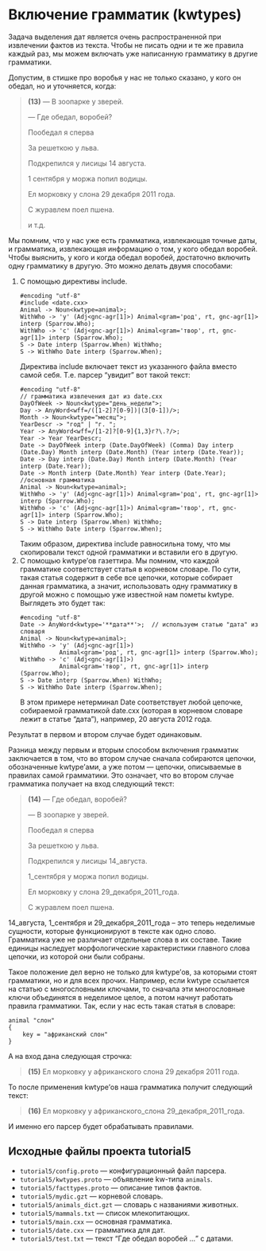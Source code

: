 # Включение грамматик (kwtypes)

Задача выделения дат является очень распространенной при извлечении фактов из текста. Чтобы не писать одни и те же правила каждый раз, мы можем включать уже написанную грамматику в другие грамматики.

Допустим, в стишке про воробья у нас не только сказано, у кого он обедал, но и уточняется, когда:

> **(13)** — В зоопарке у зверей.
> 
> — Где обедал, воробей?
> 
> Пообедал я сперва
> 
> За решеткою у льва.
> 
> Подкрепился у лисицы 14 августа.
> 
> 1 сентября у моржа попил водицы.
> 
> Ел морковку у слона 29 декабря 2011 года.
> 
> С журавлем поел пшена.
> 
> и т.д.

Мы помним, что у нас уже есть грамматика, извлекающая точные даты, и грамматика, извлекающая информацию о том, у кого обедал воробей. Чтобы выяснить, у кого и когда обедал воробей, достаточно включить одну грамматику в другую. Это можно делать двумя способами:

1. С помощью директивы include.
    ```no-highlight
    #encoding "utf-8"
    #include <date.cxx>
    Animal -> Noun<kwtype=animal>; 
    WithWho -> 'у' (Adj<gnc-agr[1]>) Animal<gram='род', rt, gnc-agr[1]> interp (Sparrow.Who);
    WithWho -> 'с' (Adj<gnc-agr[1]>) Animal<gram='твор', rt, gnc-agr[1]> interp (Sparrow.Who);
    S -> Date interp (Sparrow.When) WithWho;
    S -> WithWho Date interp (Sparrow.When);
    ```
    Директива include включает текст из указанного файла вместо самой себя. Т.е. парсер <q>увидит</q> вот такой текст:
    ```no-highlight
    #encoding "utf-8"
    // грамматика извлечения дат из date.cxx
    DayOfWeek -> Noun<kwtype="день_недели">;
    Day -> AnyWord<wff=/([1-2]?[0-9])|(3[0-1])/>;
    Month -> Noun<kwtype="месяц">;
    YearDescr -> "год" | "г. ";
    Year -> AnyWord<wff=/[1-2]?[0-9]{1,3}г?\.?/>;
    Year -> Year YearDescr;
    Date -> DayOfWeek interp (Date.DayOfWeek) (Comma) Day interp (Date.Day) Month interp (Date.Month) (Year interp (Date.Year)); 
    Date -> Day interp (Date.Day) Month interp (Date.Month) (Year interp (Date.Year));
    Date -> Month interp (Date.Month) Year interp (Date.Year);
    //основная грамматика
    Animal -> Noun<kwtype=animal>; 
    WithWho -> 'у' (Adj<gnc-agr[1]>) Animal<gram='род', rt, gnc-agr[1]> interp (Sparrow.Who);
    WithWho -> 'с' (Adj<gnc-agr[1]>) Animal<gram='твор', rt, gnc-agr[1]> interp (Sparrow.Who);
    S -> Date interp (Sparrow.When) WithWho;
    S -> WithWho Date interp (Sparrow.When);
    ```
    Таким образом, директива include равносильна тому, что мы скопировали текст одной грамматики и вставили его в другую.
1. С помощью kwtype’ов газеттира.
    Мы помним, что каждой грамматике соответствует статья в корневом словаре. По сути, такая статья содержит в себе все цепочки, которые собирает данная грамматика, а значит, использовать одну грамматику в другой можно с помощью уже известной нам пометы kwtype. Выглядеть это будет так:
    ```no-highlight
    #encoding "utf-8"
    Date -> AnyWord<kwtype='**дата**'>;  // используем статью "дата" из словаря
    Animal -> Noun<kwtype=animal>; 
    WithWho -> 'у' (Adj<gnc-agr[1]>)
               Animal<gram='род', rt, gnc-agr[1]> interp (Sparrow.Who);
    WithWho -> 'с' (Adj<gnc-agr[1]>)
               Animal<gram='твор', rt, gnc-agr[1]> interp (Sparrow.Who);
    S -> Date interp (Sparrow.When) WithWho;
    S -> WithWho Date interp (Sparrow.When);
    ```
    В этом примере нетерминал Date соответствует любой цепочке, собираемой грамматикой date.cxx (которая в корневом словаре лежит в статье “дата”), например, 20 августа 2012 года.


Результат в первом и втором случае будет одинаковым.

Разница между первым и вторым способом включения грамматик заключается в том, что во втором случае сначала собираются цепочки, обозначенные kwtype’ами, а уже потом — цепочки, описываемые в правилах самой грамматики. Это означает, что во втором случае грамматика получает на вход следующий текст:

> **(14)** — Где обедал, воробей?
> 
> — В зоопарке у зверей.
> 
> Пообедал я сперва
> 
> За решеткою у льва.
> 
> Подкрепился у лисицы 14_августа.
> 
> 1_сентября у моржа попил водицы.
> 
> Ел морковку у слона 29_декабря_2011_года.
> 
> С журавлем поел пшена.

14_августа, 1_сентября и 29_декабря_2011_года – это теперь неделимые сущности, которые функционируют в тексте как одно слово. Грамматика уже не различает отдельные слова в их составе. Такие единицы наследует морфологические характеристики главного слова цепочки, из которой они были собраны.

Такое положение дел верно не только для kwtype’ов, за которыми стоят грамматики, но и для всех прочих. Например, если kwtype ссылается на статью с многословными ключами, то сначала эти многословные ключи объединятся в неделимое целое, а потом начнут работать правила грамматики. Так, если у нас есть такая статья в словаре:

```no-highlight
animal "слон"
{
    key = "африканский слон" 
}
```

А на вход дана следующая строчка:

> **(15)** Ел морковку у африканского слона 29 декабря 2011 года.

То после применения kwtype’ов наша грамматика получит следующий текст:

> **(16)** Ел морковку у африканского_слона 29_декабря_2011_года.

И именно его парсер будет обрабатывать правилами.


## Исходные файлы проекта tutorial5 <a name="isxodnyefajjlyproektatutorial5"></a>
 
* `tutorial5/config.proto` — конфигурационный файл парсера.
* `tutorial5/kwtypes.proto` — объявление kw-типа `animals`.
* `tutorial5/facttypes.proto` — описание типов фактов.
* `tutorial5/mydic.gzt` — корневой словарь.
* `tutorial5/animals_dict.gzt` — словарь с названиями животных.
* `tutorial5/mammals.txt` — список млекопитающих.
* `tutorial5/main.cxx` — основная грамматика.
* `tutorial5/date.cxx` — грамматика для дат.
* `tutorial5/test.txt` — текст <q>Где обедал воробей ...</q> с датами.


